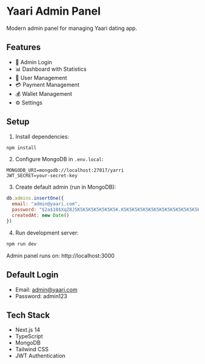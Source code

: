 # Yaari Admin Panel

Modern admin panel for managing Yaari dating app.

## Features

- 🔐 Admin Login
- 📊 Dashboard with Statistics
- 👥 User Management
- 💳 Payment Management
- 💰 Wallet Management
- ⚙️ Settings

## Setup

1. Install dependencies:
```bash
npm install
```

2. Configure MongoDB in `.env.local`:
```
MONGODB_URI=mongodb://localhost:27017/yarri
JWT_SECRET=your-secret-key
```

3. Create default admin (run in MongoDB):
```javascript
db.admins.insertOne({
  email: "admin@yaari.com",
  password: "$2a$10$XqZ8J5K5K5K5K5K5K5K5K.K5K5K5K5K5K5K5K5K5K5K5K5K5K5K", // password: admin123
  createdAt: new Date()
})
```

4. Run development server:
```bash
npm run dev
```

Admin panel runs on: http://localhost:3000

## Default Login
- Email: admin@yaari.com
- Password: admin123

## Tech Stack

- Next.js 14
- TypeScript
- MongoDB
- Tailwind CSS
- JWT Authentication

